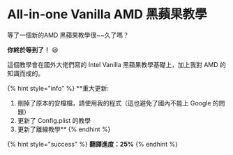 # All-in-one Vanilla AMD 黑蘋果教學

等了一個新的AMD 黑蘋果教學很~~久了嗎？

**你終於等到了！** 😆 

這個教學會在國外大佬們寫的 Intel Vanilla 黑蘋果教學基礎上，加上我對 AMD 的知識而成的。

{% hint style="info" %}
**重大更新:  
1. 刪掉了原本的安檔檔，請使用我的程式（這也避免了國內不能上 Google 的問題）  
2. 更新了 Config.plist 的教學  
3. 更新了離線教學**
{% endhint %}

{% hint style="success" %}
**翻譯進度：25%**
{% endhint %}

